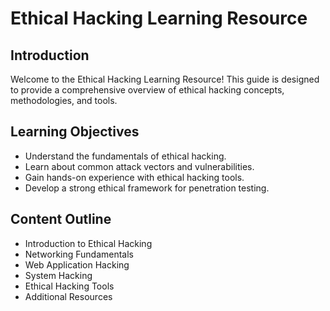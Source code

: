 # Ethical Hacking Learning Resource

## Introduction

Welcome to the Ethical Hacking Learning Resource! This guide is designed to provide a comprehensive overview of ethical hacking concepts, methodologies, and tools.

## Learning Objectives

* Understand the fundamentals of ethical hacking.
* Learn about common attack vectors and vulnerabilities.
* Gain hands-on experience with ethical hacking tools.
* Develop a strong ethical framework for penetration testing.

## Content Outline

* Introduction to Ethical Hacking
* Networking Fundamentals
* Web Application Hacking
* System Hacking
* Ethical Hacking Tools
* Additional Resources
